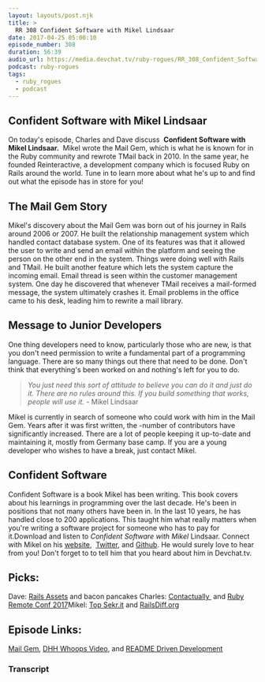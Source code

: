 ```yaml
---
layout: layouts/post.njk
title: >
  RR 308 Confident Software with Mikel Lindsaar
date: 2017-04-25 05:00:10
episode_number: 308
duration: 56:39
audio_url: https://media.devchat.tv/ruby-rogues/RR_308_Confident_Software_with_Mikel_Lindsaar.mp3
podcast: ruby-rogues
tags:
  - ruby_rogues
  - podcast
---
```


## Confident Software with Mikel Lindsaar

On today's episode, Charles and Dave discuss&nbsp; **Confident Software with Mikel Lindsaar.** &nbsp;Mikel wrote the Mail Gem, which is what he is known for in the Ruby community and rewrote TMail back in 2010. In the same year, he founded Reinteractive,&nbsp;a development company which is focused Ruby on Rails around the world. Tune in to learn more about what he's up to and find out what the episode has in store for you!

## The Mail Gem Story

Mikel's discovery about the Mail Gem was born out of his journey in Rails around 2006 or 2007. He built the relationship management system which handled contact database system. One of its features was that it allowed the user to write and send an email within the platform and seeing the person on the other end in the system. Things were doing well with Rails and TMail. He built another feature which lets the system capture the incoming email. Email thread is seen within the customer&nbsp;management system. One day he discovered that whenever TMail receives a mail-formed message, the system ultimately crashes it. Email problems in the office came to his desk, leading him to rewrite a mail library.

## Message to Junior Developers

One thing developers need to know, particularly those who are new, is that you don't need permission to write a fundamental part of a programming language.&nbsp;There are so many things out there that need to be done. Don't think that everything's been worked on and nothing's left for you to do.

> _You just need this sort of attitude to believe you can do it and just do it. There are no rules around this. If you build something that works, people will use it. -_ Mikel Lindsaar

Mikel is currently in search of someone who could work with him in the Mail Gem. Years after it was first written, the -number of contributors have significantly increased. There are a lot of people keeping it up-to-date and maintaining it, mostly from Germany base camp.&nbsp;If you are a young developer who wishes to have a break, just contact Mikel.

## Confident Software

Confident Software is a book Mikel has been writing. This book covers about his learnings in programming over the last decade. He's been in positions that not many others have been in. In the last 10 years, he has handled close to 200 applications. This taught him what really matters when you're writing a software project for someone who has to pay for it.Download and listen to _Confident Software with Mikel_ Lindsaar. Connect with Mikel on his [website](https://www.lindsaar.net/), &nbsp;[Twitter](https://twitter.com/lindsaar?lang=en), and [Github](https://github.com/mikel). He would surely love to hear from you! Don't forget to to tell him that you heard about him in Devchat.tv.&nbsp;

## Picks:

Dave: [Rails Assets](https://rails-assets.org/#/)&nbsp;and bacon pancakes Charles: [Contactually&nbsp;](https://www.contactually.com/)&nbsp;and [Ruby Remote Conf 2017](https://devchat.tv/conferences/ruby-remote-conf-2017)Mikel: [Top Sekr.it](https://topsekr.it/)&nbsp;and [RailsDiff.org](https://railsdiff.org/)

## Episode Links:

[Mail Gem](https://github.com/mikel/mail), [DHH Whoops Video](https://www.youtube.com/watch?v=Gzj723LkRJY), and [README Driven Development](https://docs.google.com/document/d/1Rok4ILkOSq7lHC9DDToMIb5m24hva-ABhY7kjXTYoTw/edit)

### Transcript
